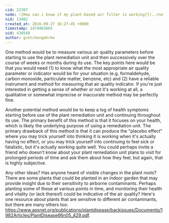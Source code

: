 ```yaml
---
cid: 22307
node: ![How can i know if my plant-based air filter is working?](../notes/liz/09-26-2016/how-can-i-know-if-my-plant-based-air-filter-is-working)
nid: 13482
created_at: 2016-09-27 16:27:45 +0000
timestamp: 1474993665
uid: 430549
author: gretchengehrke
---
```


One method would be to measure various air quality parameters before starting to use the plant remediation unit and then successively over the course of weeks or months during its use. The key points here would be that you would need (1) to know what the most appropriate air quality parameter or indicator would be for your situation (e.g. formaldehyde, carbon monoxide, particulate matter, benzene, etc) and (2) have a reliable instrument and method for measuring that air quality indicator. If you're just interested in getting a sense of whether or not it's working at all, a qualitative or somewhat imprecise or inaccurate method may be perfectly fine. 

Another potential method would be to keep a log of health symptoms starting before use of the plant remediation unit and continuing throughout its use. The primary benefit of this method is that it focuses on your health, which is likely the underlying purpose of using a remediation unit. The primary drawback of this method is that it can produce the "placebo effect" where you may trick yourself into thinking it is working when it's actually having no effect, or you may trick yourself into continuing to feel sick or fatalistic, but it's actually working quite well. You could perhaps invite a friend who doesn't know about your plant remediation unit plans to visit for prolonged periods of time and ask them about how they feel, but again, that is highly subjective. 

Any other ideas? Has anyone heard of visible changes in the plant roots? There are some plants that could be planted in an indoor garden that may provide insight due to their sensitivity to airborne contaminants. Perhaps planting some of these at various points in time, and monitoring their health and vitality (or lack thereof) could be indicative of the air quality? Here's one resource about plants that are sensitive to different air contaminants, but there are many others too: https://www.apsnet.org/publications/plantdisease/backissues/Documents/1982Articles/PlantDisease66n05_429.pdf.